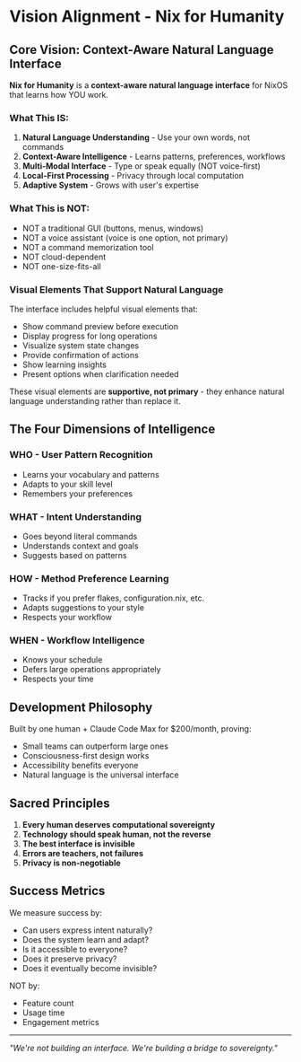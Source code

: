 # Vision Alignment - Nix for Humanity

## Core Vision: Context-Aware Natural Language Interface

**Nix for Humanity** is a **context-aware natural language interface** for NixOS that learns how YOU work.

### What This IS:
1. **Natural Language Understanding** - Use your own words, not commands
2. **Context-Aware Intelligence** - Learns patterns, preferences, workflows
3. **Multi-Modal Interface** - Type or speak equally (NOT voice-first)
4. **Local-First Processing** - Privacy through local computation
5. **Adaptive System** - Grows with user's expertise

### What This is NOT:
- NOT a traditional GUI (buttons, menus, windows)
- NOT a voice assistant (voice is one option, not primary)
- NOT a command memorization tool
- NOT cloud-dependent
- NOT one-size-fits-all

### Visual Elements That Support Natural Language
The interface includes helpful visual elements that:
- Show command preview before execution
- Display progress for long operations
- Visualize system state changes
- Provide confirmation of actions
- Show learning insights
- Present options when clarification needed

These visual elements are **supportive, not primary** - they enhance natural language understanding rather than replace it.

## The Four Dimensions of Intelligence

### WHO - User Pattern Recognition
- Learns your vocabulary and patterns
- Adapts to your skill level
- Remembers your preferences

### WHAT - Intent Understanding  
- Goes beyond literal commands
- Understands context and goals
- Suggests based on patterns

### HOW - Method Preference Learning
- Tracks if you prefer flakes, configuration.nix, etc.
- Adapts suggestions to your style
- Respects your workflow

### WHEN - Workflow Intelligence
- Knows your schedule
- Defers large operations appropriately
- Respects your time

## Development Philosophy

Built by one human + Claude Code Max for $200/month, proving:
- Small teams can outperform large ones
- Consciousness-first design works
- Accessibility benefits everyone
- Natural language is the universal interface

## Sacred Principles

1. **Every human deserves computational sovereignty**
2. **Technology should speak human, not the reverse**
3. **The best interface is invisible**
4. **Errors are teachers, not failures**
5. **Privacy is non-negotiable**

## Success Metrics

We measure success by:
- Can users express intent naturally?
- Does the system learn and adapt?
- Is it accessible to everyone?
- Does it preserve privacy?
- Does it eventually become invisible?

NOT by:
- Feature count
- Usage time
- Engagement metrics

---

*"We're not building an interface. We're building a bridge to sovereignty."*